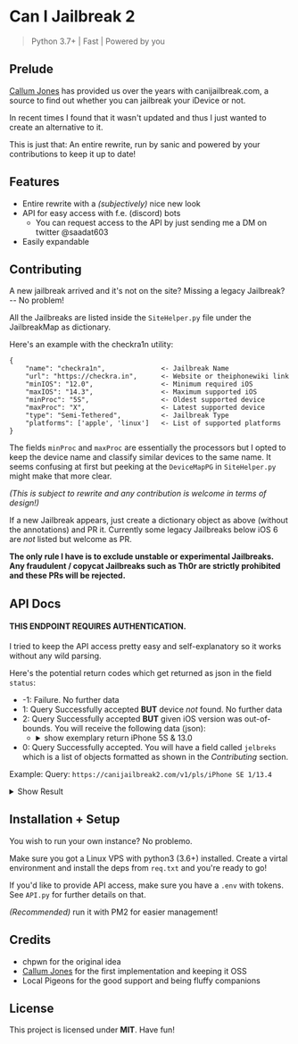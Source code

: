# Can I Jailbreak 2
> Python 3.7+ | Fast | Powered by you

## Prelude
[Callum Jones](https://github.com/cj123) has provided us  over the years with canijailbreak.com, a source to find out whether you can jailbreak your iDevice or not.

In recent times I found that it wasn't updated and thus I just wanted to create an alternative to it.

This is just that: An entire rewrite, run by sanic and powered by your contributions to keep it up to date!

## Features
- Entire rewrite with a _(subjectively)_ nice new look
- API for easy access with f.e. (discord) bots
	- You can request access to the API by just sending me a DM on twitter @saadat603
- Easily expandable

## Contributing
A new jailbreak arrived and it's not on the site? Missing a legacy Jailbreak? -- No problem!

All the Jailbreaks are listed inside the `SiteHelper.py` file under the JailbreakMap as dictionary.

Here's an example with the checkra1n utility:
```
{
	"name": "checkra1n",              <- Jailbreak Name
	"url": "https://checkra.in",      <- Website or theiphonewiki link
	"minIOS": "12.0",                 <- Minimum required iOS
	"maxIOS": "14.3",                 <- Maximum supported iOS
	"minProc": "5S",                  <- Oldest supported device
	"maxProc": "X",                   <- Latest supported device
	"type": "Semi-Tethered",          <- Jailbreak Type
	"platforms": ['apple', 'linux']   <- List of supported platforms
}
```
The fields `minProc` and `maxProc` are essentially the processors but I opted to keep the device name and classify similar devices to the same name. It seems confusing at first but peeking at the `DeviceMapPG` in `SiteHelper.py` might make that more clear.

_(This is subject to rewrite and any contribution is welcome in terms of design!)_

If a new Jailbreak appears, just create a dictionary object as above (without the annotations) and PR it. Currently some legacy Jailbreaks below iOS 6 are _not_ listed but welcome as PR.


**The only rule I have is to exclude unstable or experimental Jailbreaks. Any fraudulent / copycat Jailbreaks such as Th0r are strictly prohibited and these PRs will be rejected.**

## API Docs
#### **THIS ENDPOINT REQUIRES AUTHENTICATION.**

I tried to keep the API access pretty easy and self-explanatory so it works without any wild parsing.

Here's the potential return codes which get returned as json in the field `status`:
- -1: Failure. No further data
- 1: Query Successfully accepted **BUT** device _not_ found. No further data
- 2: Query Successfully accepted **BUT** given iOS version was out-of-bounds. You will receive the following data (json):
	- <details>
		<summary>show exemplary return iPhone 5S & 13.0</summary>

		```
		{
			"status": 2,
			"minIOS": "7.0",
			"maxIOS": "12.5.1"
		}
		```
	</details
- 0: Query Successfully accepted. You will have a field called `jelbreks` which is a list of objects formatted as shown in the _Contributing_ section.

Example:
Query: `https://canijailbreak2.com/v1/pls/iPhone SE 1/13.4`

<details>
	<summary>Show Result</summary>

```
{
	"status": 0,
	"jelbreks": [
		{
			"name": "checkra1n",
			"url": "https://checkra.in",
			"minIOS": "12.0",
			"maxIOS": "14.3",
			"minProc": "5S",
			"maxProc": "X",
			"type": "Semi-Tethered",
			"platforms": ["apple","linux"]
		},
		{
			"name": "Odyssey",
			"url": "https://theodyssey.dev",
			"minIOS": "13.0",
			"maxIOS": "13.7",
			"minProc": "6S",
			"maxProc": "11",
			"type": "Semi-Untethered",
			"platforms": ["apple"]
		},
		{
			"name": "unc0ver",
			"url": "https://unc0ver.dev",
			"minIOS": "11.0",
			"maxIOS": "13.5",
			"minProc": "5S",
			"maxProc": "11",
			"type": "Semi-Untethered",
			"platforms": ["apple"]
		}
	]
}
```
</details>

## Installation + Setup
You wish to run your own instance? No problemo.

Make sure you got a Linux VPS with python3 (3.6+) installed. Create a virtal environment and install the deps from `req.txt` and you're ready to go!

If you'd like to provide API access, make sure you have a `.env` with tokens. See `API.py` for further details on that.

_(Recommended)_ run it with PM2 for easier management!


## Credits
- chpwn for the original idea
- [Callum Jones](https://github.com/cj123) for the first implementation and keeping it OSS
- Local Pigeons for the good support and being fluffy companions

## License
This project is licensed under **MIT**. Have fun!
